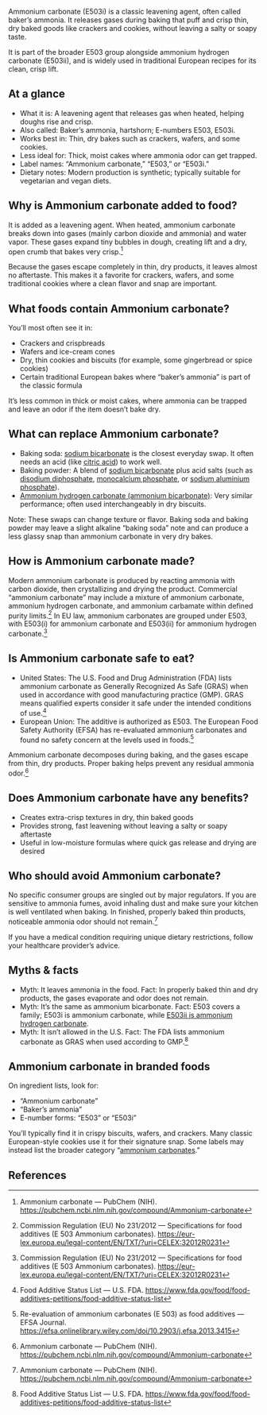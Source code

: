 Ammonium carbonate (E503i) is a classic leavening agent, often called baker’s ammonia. It releases gases during baking that puff and crisp thin, dry baked goods like crackers and cookies, without leaving a salty or soapy taste.

It is part of the broader E503 group alongside ammonium hydrogen carbonate (E503ii), and is widely used in traditional European recipes for its clean, crisp lift.

<!--more-->

## At a glance
- What it is: A leavening agent that releases gas when heated, helping doughs rise and crisp.
- Also called: Baker’s ammonia, hartshorn; E-numbers E503, E503i.
- Works best in: Thin, dry bakes such as crackers, wafers, and some cookies.
- Less ideal for: Thick, moist cakes where ammonia odor can get trapped.
- Label names: “Ammonium carbonate,” “E503,” or “E503i.”
- Dietary notes: Modern production is synthetic; typically suitable for vegetarian and vegan diets.

## Why is Ammonium carbonate added to food?
It is added as a leavening agent. When heated, ammonium carbonate breaks down into gases (mainly carbon dioxide and ammonia) and water vapor. These gases expand tiny bubbles in dough, creating lift and a dry, open crumb that bakes very crisp.[^1]

Because the gases escape completely in thin, dry products, it leaves almost no aftertaste. This makes it a favorite for crackers, wafers, and some traditional cookies where a clean flavor and snap are important.

## What foods contain Ammonium carbonate?
You’ll most often see it in:
- Crackers and crispbreads
- Wafers and ice-cream cones
- Dry, thin cookies and biscuits (for example, some gingerbread or spice cookies)
- Certain traditional European bakes where “baker’s ammonia” is part of the classic formula

It’s less common in thick or moist cakes, where ammonia can be trapped and leave an odor if the item doesn’t bake dry.

## What can replace Ammonium carbonate?
- Baking soda: [sodium bicarbonate](/e500ii-sodium-bicarbonate) is the closest everyday swap. It often needs an acid (like [citric acid](/e330-citric-acid)) to work well.
- Baking powder: A blend of [sodium bicarbonate](/e500ii-sodium-bicarbonate) plus acid salts (such as [disodium diphosphate](/e450i-disodium-diphosphate), [monocalcium phosphate](/e341i-monocalcium-phosphate), or [sodium aluminium phosphate](/e541-sodium-aluminium-phosphate)).
- [Ammonium hydrogen carbonate (ammonium bicarbonate)](/e503ii-ammonium-hydrogen-carbonate): Very similar performance; often used interchangeably in dry biscuits.

Note: These swaps can change texture or flavor. Baking soda and baking powder may leave a slight alkaline “baking soda” note and can produce a less glassy snap than ammonium carbonate in very dry bakes.

## How is Ammonium carbonate made?
Modern ammonium carbonate is produced by reacting ammonia with carbon dioxide, then crystallizing and drying the product. Commercial “ammonium carbonate” may include a mixture of ammonium carbonate, ammonium hydrogen carbonate, and ammonium carbamate within defined purity limits.[^2] In EU law, ammonium carbonates are grouped under E503, with E503(i) for ammonium carbonate and E503(ii) for ammonium hydrogen carbonate.[^2]

## Is Ammonium carbonate safe to eat?
- United States: The U.S. Food and Drug Administration (FDA) lists ammonium carbonate as Generally Recognized As Safe (GRAS) when used in accordance with good manufacturing practice (GMP). GRAS means qualified experts consider it safe under the intended conditions of use.[^3]
- European Union: The additive is authorized as E503. The European Food Safety Authority (EFSA) has re-evaluated ammonium carbonates and found no safety concern at the levels used in foods.[^4]

Ammonium carbonate decomposes during baking, and the gases escape from thin, dry products. Proper baking helps prevent any residual ammonia odor.[^1]

## Does Ammonium carbonate have any benefits?
- Creates extra-crisp textures in dry, thin baked goods
- Provides strong, fast leavening without leaving a salty or soapy aftertaste
- Useful in low-moisture formulas where quick gas release and drying are desired

## Who should avoid Ammonium carbonate?
No specific consumer groups are singled out by major regulators. If you are sensitive to ammonia fumes, avoid inhaling dust and make sure your kitchen is well ventilated when baking. In finished, properly baked thin products, noticeable ammonia odor should not remain.[^1]

If you have a medical condition requiring unique dietary restrictions, follow your healthcare provider’s advice.

## Myths & facts
- Myth: It leaves ammonia in the food. Fact: In properly baked thin and dry products, the gases evaporate and odor does not remain.
- Myth: It’s the same as ammonium bicarbonate. Fact: E503 covers a family; E503i is ammonium carbonate, while [E503ii is ammonium hydrogen carbonate](/e503ii-ammonium-hydrogen-carbonate).
- Myth: It isn’t allowed in the U.S. Fact: The FDA lists ammonium carbonate as GRAS when used according to GMP.[^3]

## Ammonium carbonate in branded foods
On ingredient lists, look for:
- “Ammonium carbonate”
- “Baker’s ammonia”
- E-number forms: “E503” or “E503i”

You’ll typically find it in crispy biscuits, wafers, and crackers. Many classic European-style cookies use it for their signature snap. Some labels may instead list the broader category “[ammonium carbonates](/e503-ammonium-carbonates).”

## References
[^1]: Ammonium carbonate — PubChem (NIH). https://pubchem.ncbi.nlm.nih.gov/compound/Ammonium-carbonate
[^2]: Commission Regulation (EU) No 231/2012 — Specifications for food additives (E 503 Ammonium carbonates). https://eur-lex.europa.eu/legal-content/EN/TXT/?uri=CELEX:32012R0231
[^3]: Food Additive Status List — U.S. FDA. https://www.fda.gov/food/food-additives-petitions/food-additive-status-list
[^4]: Re-evaluation of ammonium carbonates (E 503) as food additives — EFSA Journal. https://efsa.onlinelibrary.wiley.com/doi/10.2903/j.efsa.2013.3415
